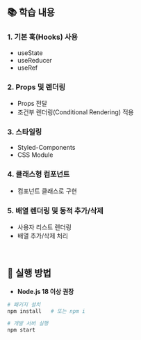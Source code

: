 ## 📚 학습 내용
### 1. 기본 훅(Hooks) 사용
- useState
- useReducer
- useRef

### 2. Props 및 렌더링
- Props 전달
- 조건부 렌더링(Conditional Rendering) 적용
  
### 3. 스타일링
- Styled-Components
- CSS Module
  
### 4. 클래스형 컴포넌트
- 컴포넌트 클래스로 구현
  
### 5. 배열 렌더링 및 동적 추가/삭제
- 사용자 리스트 렌더링
- 배열 추가/삭제 처리
<br/>

## 🎯 실행 방법

- **Node.js 18 이상 권장**

```bash
# 패키지 설치
npm install   # 또는 npm i

# 개발 서버 실행
npm start
```
<br/>
